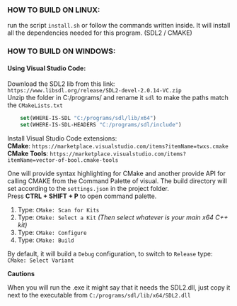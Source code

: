 ### HOW TO BUILD ON LINUX:

run the script `install.sh` or follow the commands written inside. It will install all the dependencies
needed for this program. (SDL2 / CMAKE)

### HOW TO BUILD ON WINDOWS:

#### Using Visual Studio Code:
Download the SDL2 lib from this link: `https://www.libsdl.org/release/SDL2-devel-2.0.14-VC.zip`
<br/>Unzip the folder in C:/programs/ and rename it `sdl` to make the paths match the `CMakeLists.txt`
```cmake
    set(WHERE-IS-SDL "C:/programs/sdl/lib/x64")
    set(WHERE-IS-SDL-HEADERS "C:/programs/sdl/include")
```
Install Visual Studio Code extensions:
<br/>**CMake**: `https://marketplace.visualstudio.com/items?itemName=twxs.cmake`
<br/>**CMake Tools**: `https://marketplace.visualstudio.com/items?itemName=vector-of-bool.cmake-tools`

One will provide syntax highlighting for CMake and another provide API for calling CMAKE from the Command Palette of visual.
The build directory will set according to the `settings.json` in the project folder.
<br>Press **CTRL + SHIFT + P** to open command palette. 
1) Type: `CMake: Scan for Kits`
2) Type: `CMake: Select a Kit`  *(Then select whatever is your main x64 C++ kit)*
3) Type: `CMake: Configure`
4) Type: `CMake: Build`

By default, it will build a `Debug` configuration, to switch to `Release` type: `CMake: Select Variant` 

**Cautions** 

When you will run the .exe it might say that it needs the SDL2.dll, just copy it next to the executable from `C:/programs/sdl/lib/x64/SDL2.dll`

